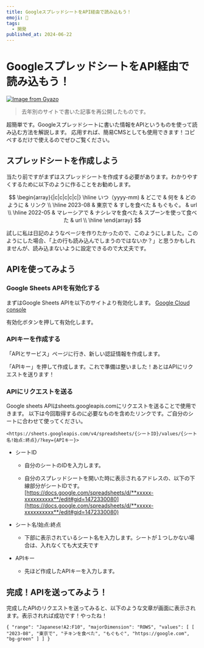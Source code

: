 ```yaml
---
title: GoogleスプレッドシートをAPI経由で読み込もう！
emoji: 🤖
tags:
  - 開発
published_at: 2024-06-22
---
```


# GoogleスプレッドシートをAPI経由で読み込もう！

[![Image from Gyazo](https://i.gyazo.com/6a095cc268da576355197126bde0b519.png)](https://gyazo.com/6a095cc268da576355197126bde0b519)

> 去年別のサイトで書いた記事を再公開したものです。

超簡単です。Googleスプレッドシートに書いた情報をAPIというものを使って読み込む方法を解説します。
応用すれば、簡易CMSとしても使用できます！コピペするだけで使えるのでぜひご覧ください。

## スプレッドシートを作成しよう
当たり前ですがまずはスプレッドシートを作成する必要があります。わかりやすくするために以下のように作ることをお勧めします。

$$
\begin{array}{|c|c|c|c|c|} \hline
いつ（yyyy-mm) & どこで & 何を & どのように & リンク \\ \hline
2023-08 & 東京で & すしを食べた & もぐもぐ。 & url \\ \hline
2022-05 & マレーシアで & ナシレマを食べた & スプーンを使って食べた & url \\ \hline
\end{array}
$$

試しに私は日記のようなページを作りたかったので、このようにしました。このようにした場合、「上の行も読み込んでしまうのではないか？」と思うかもしれませんが、読み込まないように設定できるので大丈夫です。

## APIを使ってみよう
### Google Sheets APIを有効化する
まずはGoogle Sheets APIを以下のサイトより有効化します。
[Google Cloud console](https://console.cloud.google.com/apis/library/sheets.googleapis.com)

有効化ボタンを押して有効化します。

### APIキーを作成する
「APIとサービス」ページに行き、新しい認証情報を作成します。

「APIキー」を押して作成します。これで準備は整いました！あとはAPIにリクエストを送ります！

### APIにリクエストを送る
Google sheets APIはsheets.googleapis.comにリクエストを送ることで使用できます。
以下は今回取得するのに必要なものを含めたリンクです。ご自分のシートに合わせて使ってください。

```
<https://sheets.googleapis.com/v4/spreadsheets/{シートID}/values/{シート名!始点:終点}/?key={APIキー}>
```

* シートID

    * 自分のシートのIDを入力します。

    * 自分のスプレッドシートを開いた時に表示されるアドレスの、以下の下線部分がシートIDです。 [https://docs.google.com/spreadsheets/d/**xxxxx-xxxxxxxxxx**/edit#gid=1472330080](https://docs.google.com/spreadsheets/d/**xxxxx-xxxxxxxxxx**/edit#gid=1472330080)

* シート名!始点:終点

    * 下部に表示されているシート名を入力します。シートが１つしかない場合は、入れなくても大丈夫です

* APIキー

    * 先ほど作成したAPIキーを入力します。

## 完成！APIを送ってみよう！
完成したAPIのリクエストを送ってみると、以下のような文章が画面に表示されます。表示されれば成功です！やったね！

```
{ "range": "Japanese!A2:F10", "majorDimension": "ROWS", "values": [ [ "2023-08", "東京で", "チキンを食べた", "もぐもぐ", "https://google.com", "bg-green" ] ] }
```
